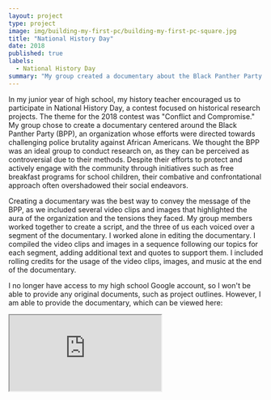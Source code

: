 ```yaml
---
layout: project
type: project
image: img/building-my-first-pc/building-my-first-pc-square.jpg
title: "National History Day"
date: 2018
published: true
labels:
  - National History Day
summary: "My group created a documentary about the Black Panther Party."
---
```


In my junior year of high school, my history teacher encouraged us to participate in National History Day, a contest focused on historical research projects. The theme for the 2018 contest was "Conflict and Compromise." My group chose to create a documentary centered around the Black Panther Party (BPP), an organization whose efforts were directed towards challenging police brutality against African Americans. We thought the BPP was an ideal group to conduct research on, as they can be perceived as controversial due to their methods. Despite their efforts to protect and actively engage with the community through initiatives such as free breakfast programs for school children, their combative and confrontational approach often overshadowed their social endeavors.

Creating a documentary was the best way to convey the message of the BPP, as we included several video clips and images that highlighted the aura of the organization and the tensions they faced. My group members worked together to create a script, and the three of us each voiced over a segment of the documentary. I worked alone in editing the documentary. I compiled the video clips and images in a sequence following our topics for each segment, adding additional text and quotes to support them. I included rolling credits for the usage of the video clips, images, and music at the end of the documentary.

I no longer have access to my high school Google account, so I won't be able to provide any original documents, such as project outlines. However, I am able to provide the documentary, which can be viewed here:

<div class="ratio ratio-4x3 my-4">
  <iframe src="https://youtu.be/cRL6TViREoU" 
          title="Overview of Hackystat" 
          allowfullscreen>
  </iframe>
</div>
